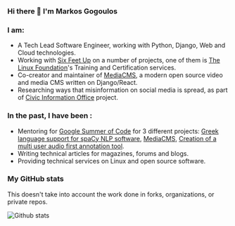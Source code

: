 ### Hi there 👋 I'm Markos Gogoulos

<!--
**mgogoulos/mgogoulos** is a ✨ _special_ ✨ repository because its `README.md` (this file) appears on your GitHub profile.
-->

### I am:

* A Tech Lead Software Engineer, working with Python, Django, Web and Cloud technologies.
* Working with [Six Feet Up](https://sixfeetup.com/) on a number of projects, one of them is [The Linux Foundation](https://linuxfoundation.org/)'s Training and Certification services. 
* Co-creator and maintainer of [MediaCMS](https://github.com/mediacms-io/mediacms), a modern open source video and media CMS written on Django/React. 
* Researching ways that misinformation on social media is spread, as part of [Civic Information Office](https://cvcio.org/) project.

### In the past, I have been :

* Mentoring for [Google Summer of Code](https://summerofcode.withgoogle.com/) for 3 different projects: [Greek language support for spaCy NLP software](https://github.com/eellak/gsoc2018-spacy), [MediaCMS](https://github.com/mediacms-io/mediacms), [Creation of a multi user audio first annotation tool](https://summerofcode.withgoogle.com/archive/2021/projects/4908456837906432).
* Writing technical articles for magazines, forums and blogs.
* Providing technical services on Linux and open source software.



### My GitHub stats

This doesn't take into account the work done in forks, organizations, or private repos.

![Github stats](https://github-readme-stats.vercel.app/api?username=mgogoulos&show_icons=true)

